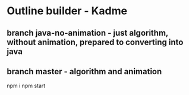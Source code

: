 # Outline builder - Kadme

## branch java-no-animation - just algorithm, without animation, prepared to converting into java

## branch master - algorithm and animation

npm i
npm start
